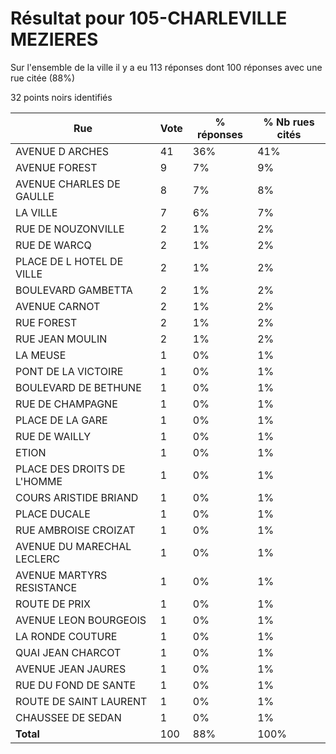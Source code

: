 # Résultat pour 105-CHARLEVILLE MEZIERES

Sur l'ensemble de la ville il y a eu 113 réponses dont 100 réponses avec une rue citée (88%)

32 points noirs identifiés

| Rue | Vote | % réponses | % Nb rues cités|
|-----|------|------------|----------------|
| AVENUE D ARCHES | 41 | 36% | 41%|
| AVENUE FOREST | 9 | 7% | 9%|
| AVENUE CHARLES DE GAULLE | 8 | 7% | 8%|
| LA VILLE | 7 | 6% | 7%|
| RUE DE NOUZONVILLE | 2 | 1% | 2%|
| RUE DE WARCQ | 2 | 1% | 2%|
| PLACE DE L HOTEL DE VILLE | 2 | 1% | 2%|
| BOULEVARD GAMBETTA | 2 | 1% | 2%|
| AVENUE CARNOT | 2 | 1% | 2%|
| RUE FOREST | 2 | 1% | 2%|
| RUE JEAN MOULIN | 2 | 1% | 2%|
| LA MEUSE | 1 | 0% | 1%|
| PONT DE LA VICTOIRE | 1 | 0% | 1%|
| BOULEVARD DE BETHUNE | 1 | 0% | 1%|
| RUE DE CHAMPAGNE | 1 | 0% | 1%|
| PLACE DE LA GARE | 1 | 0% | 1%|
| RUE DE WAILLY | 1 | 0% | 1%|
| ETION | 1 | 0% | 1%|
| PLACE DES DROITS DE L'HOMME | 1 | 0% | 1%|
| COURS ARISTIDE BRIAND | 1 | 0% | 1%|
| PLACE DUCALE | 1 | 0% | 1%|
| RUE AMBROISE CROIZAT | 1 | 0% | 1%|
| AVENUE DU MARECHAL LECLERC | 1 | 0% | 1%|
| AVENUE MARTYRS RESISTANCE | 1 | 0% | 1%|
| ROUTE DE PRIX | 1 | 0% | 1%|
| AVENUE LEON BOURGEOIS | 1 | 0% | 1%|
| LA RONDE COUTURE | 1 | 0% | 1%|
| QUAI JEAN CHARCOT | 1 | 0% | 1%|
| AVENUE JEAN JAURES | 1 | 0% | 1%|
| RUE DU FOND DE SANTE | 1 | 0% | 1%|
| ROUTE DE SAINT LAURENT | 1 | 0% | 1%|
| CHAUSSEE DE SEDAN | 1 | 0% | 1%|
| **Total** | 100 | 88% | 100%|
